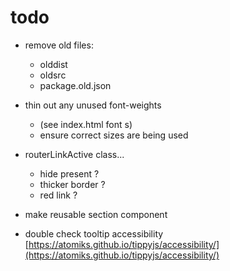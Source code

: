 # todo

- remove old files:

  - olddist
  - oldsrc
  - package.old.json

- thin out any unused font-weights

  - (see index.html font <link>s)
  - ensure correct sizes are being used

- routerLinkActive class...

  - hide present ?
  - thicker border ?
  - red link ?

- make reusable section component

- double check tooltip accessibility [https://atomiks.github.io/tippyjs/accessibility/](https://atomiks.github.io/tippyjs/accessibility/)
